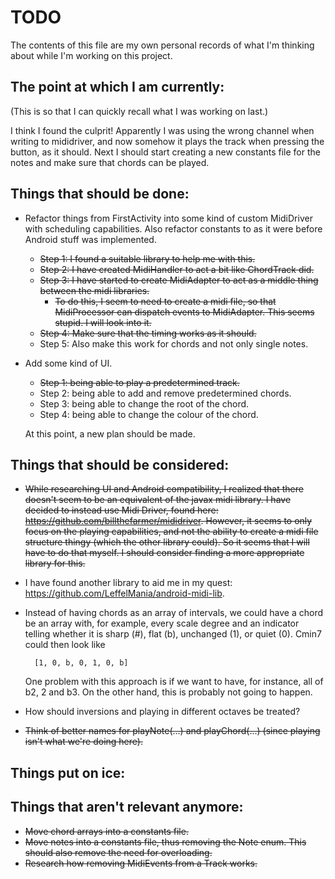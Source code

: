 # TODO

The contents of this file are my own personal records of what I'm thinking about while I'm working on this project.

## The point at which I am currently:

(This is so that I can quickly recall what I was working on last.)

I think I found the culprit! Apparently I was using the wrong channel when writing to mididriver, and now somehow it
    plays the track when pressing the button, as it should. Next I should start creating a new constants file for
    the notes and make sure that chords can be played.

## Things that should be done:

- Refactor things from FirstActivity into some kind of custom MidiDriver with scheduling capabilities. Also refactor
    constants to as it were before Android stuff was implemented.
  - ~~Step 1: I found a suitable library to help me with this.~~
  - ~~Step 2: I have created MidiHandler to act a bit like ChordTrack did.~~
  - ~~Step 3: I have started to create MidiAdapter to act as a middle thing between the midi libraries.~~
    - ~~To do this, I seem to need to create a midi file, so that MidiProcessor can dispatch events to MidiAdapter.
        This seems stupid. I will look into it.~~
  - ~~Step 4: Make sure that the timing works as it should.~~
  - Step 5: Also make this work for chords and not only single notes.
- Add some kind of UI.
    - ~~Step 1: being able to play a predetermined track.~~
    - Step 2: being able to add and remove predetermined chords.
    - Step 3: being able to change the root of the chord.
    - Step 4: being able to change the colour of the chord.
    
    At this point, a new plan should be made.

## Things that should be considered:

- ~~While researching UI and Android compatibility, I realized that there doesn't seem to be an equivalent of the javax
      midi library. I have decided to instead use Midi Driver, found here: https://github.com/billthefarmer/mididriver.
      However, it seems to only focus on the playing capabilities, and not the ability to create a midi file structure
      thingy (which the other library could). So it seems that I will have to do that myself. I should consider finding
      a more appropriate library for this.~~

- I have found another library to aid me in my quest: https://github.com/LeffelMania/android-midi-lib.
      
- Instead of having chords as an array of intervals, we could have a chord be an array with, for example, every scale
    degree and an indicator telling whether it is sharp (#), flat (b), unchanged (1), or quiet (0). Cmin7 could then
    look like
        
        [1, 0, b, 0, 1, 0, b]
    
    One problem with this approach is if we want to have, for instance, all of b2, 2 and b3. On the other hand, this is
    probably not going to happen.

- How should inversions and playing in different octaves be treated?

- ~~Think of better names for playNote(...) and playChord(...) (since playing isn't what we're doing here).~~

## Things put on ice:

## Things that aren't relevant anymore:

- ~~Move chord arrays into a constants file.~~
- ~~Move notes into a constants file, thus removing the Note enum. This should also remove the need for overloading.~~
- ~~Research how removing MidiEvents from a Track works.~~